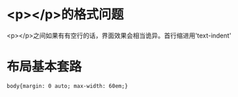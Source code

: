 # &lt;p&gt;&lt;/p&gt;的格式问题

&lt;p&gt;&lt;/p&gt;之间如果有有空行的话，界面效果会相当诡异。首行缩进用'text-indent'

# 布局基本套路

```html
body{margin: 0 auto; max-width: 60em;}
```
